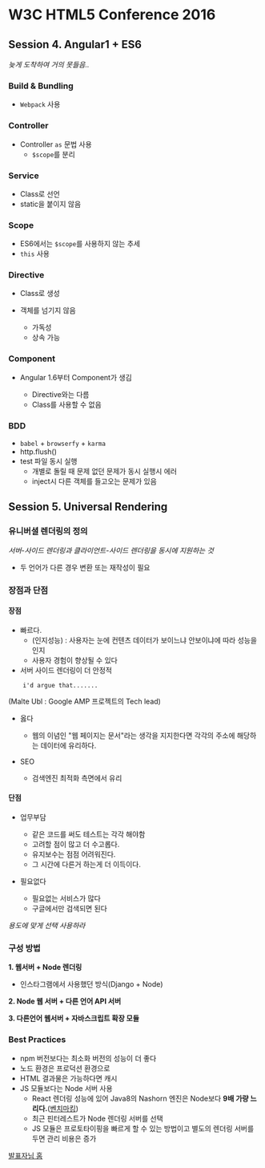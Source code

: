 W3C HTML5 Conference 2016
=========================

Session 4. Angular1 + ES6
-------------------------

*늦게 도착하여 거의 못들음..*

### Build & Bundling

-	`Webpack` 사용

### Controller

-	Controller `as` 문법 사용
	-	`$scope`를 분리

### Service

-	Class로 선언
-	static을 붙이지 않음

### Scope

-	ES6에서는 `$scope`를 사용하지 않는 추세
-	`this` 사용

### Directive

-	Class로 생성
-	객체를 넘기지 않음

	-	가독성
	-	상속 가능

### Component

-	Angular 1.6부터 Component가 생김

	-	Directive와는 다름
	-	Class를 사용할 수 없음

### BDD

-	`babel` + `browserfy` + `karma`
-	http.flush()
-	test 파일 동시 실행
	-	개별로 돌릴 때 문제 없던 문제가 동시 실행시 에러
	-	inject시 다른 객체를 들고오는 문제가 있음

Session 5. Universal Rendering
------------------------------

### 유니버셜 렌더링의 정의

*서버-사이드 렌더링과 클라이언트-사이드 렌더링을 동시에 지원하는 것*

-	두 언어가 다른 경우 변환 또는 재작성이 필요

### 장점과 단점

#### 장점

-	빠르다.
	-	(인지성능) : 사용자는 눈에 컨텐츠 데이터가 보이느냐 안보이냐에 따라 성능을 인지
	-	사용자 경험이 향상될 수 있다
-	서버 사이드 렌더링이 더 안정적

```
    i'd argue that.......
```

(Malte Ubl : Google AMP 프로젝트의 Tech lead)

-	옳다

	-	웹의 이념인 "웹 페이지는 문서"라는 생각을 지지한다면 각각의 주소에 해당하는 데이터에 유리하다.

-	SEO

	-	검색엔진 최적화 측면에서 유리

#### 단점

-	업무부담

	-	같은 코드를 써도 테스트는 각각 해야함
	-	고려할 점이 많고 더 수고롭다.
	-	유지보수는 점점 어려워진다.
	-	그 시간에 다른거 하는게 더 이득이다.

-	필요없다

	-	필요없는 서비스가 많다
	-	구글에서만 검색되면 된다

*용도에 맞게 선택 사용하라*

### 구성 방법

**1. 웹서버 + Node 렌더링**

-	인스타그램에서 사용했던 방식(Django + Node)

**2. Node 웹 서버 + 다른 언어 API 서버**

**3. 다른언어 웹서버 + 자바스크립트 확장 모듈**

### Best Practices

-	npm 버전보다는 최소화 버전의 성능이 더 좋다
-	노드 환경은 프로덕션 환경으로
-	HTML 결과물은 가능하다면 캐시
-	JS 모듈보다는 Node 서버 사용
	-	React 렌더링 성능에 있어 Java8의 Nashorn 엔진은 Node보다 **9배 가량 느리다.**\([벤치마킹](goo.gl/ZoCCwp)\)
	-	최근 핀터레스트가 Node 렌더링 서버를 선택
	-	JS 모듈은 프로토타이핑을 빠르게 할 수 있는 방법이고 별도의 렌더링 서버를 두면 관리 비용은 증가

[발표자님 홈](https://taegon.kim/)
